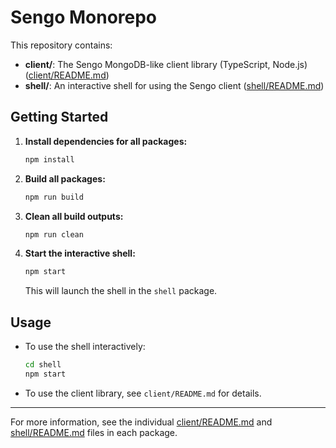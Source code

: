 # Sengo Monorepo

This repository contains:

- **client/**: The Sengo MongoDB-like client library (TypeScript, Node.js) ([client/README.md](client/README.md))
- **shell/**: An interactive shell for using the Sengo client ([shell/README.md](shell/README.md))

## Getting Started

1. **Install dependencies for all packages:**

   ```sh
   npm install
   ```

2. **Build all packages:**

   ```sh
   npm run build
   ```

3. **Clean all build outputs:**

   ```sh
   npm run clean
   ```

4. **Start the interactive shell:**

   ```sh
   npm start
   ```

   This will launch the shell in the `shell` package.

## Usage

- To use the shell interactively:

  ```sh
  cd shell
  npm start
  ```

- To use the client library, see `client/README.md` for details.

---

For more information, see the individual [client/README.md](client/README.md) and [shell/README.md](shell/README.md) files in each package.
